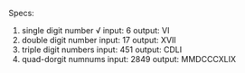 Specs:
1. single digit number √
  input: 6
  output: VI
2. double digit number
  input: 17
  output: XVII
3. triple digit numbers
  input: 451
  output: CDLI
4. quad-dorgit numnums
  input: 2849
  output: MMDCCCXLIX
